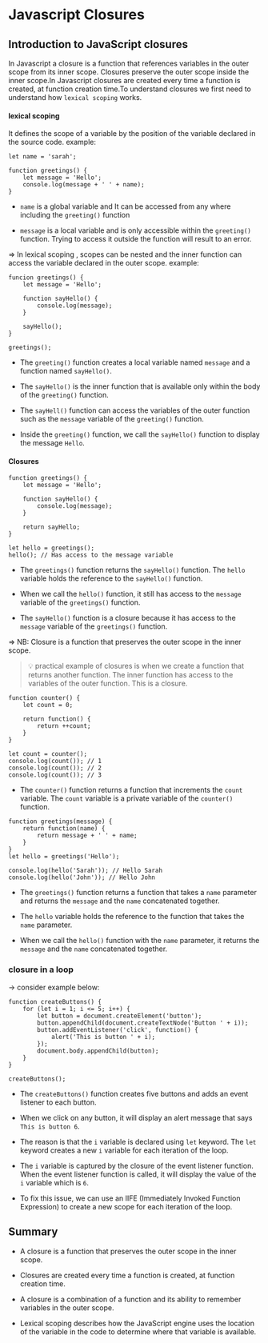 # Javascript Closures

## Introduction to JavaScript closures
In Javascript a closure is a function that references variables in the outer scope from its inner scope. Closures preserve the outer scope inside the inner scope.In Javascript closures are created every time a function is created, at function creation time.To understand closures we first need to understand how `lexical scoping` works.

#### lexical scoping
It defines the scope of a variable by the position of the variable declared in the source code. example:

```
let name = 'sarah';

function greetings() {
    let message = 'Hello';
    console.log(message + ' ' + name);
}
```

* `name` is a global variable and It can be accessed from any where including the `greeting()` function

* `message` is a local variable and is only accessible within the `greeting()` function. Trying to access it outside the function will result to an error.

=> In lexical scoping , scopes can be nested and the inner function can access the variable declared in the outer scope. example:

```
funcion greetings() {
    let message = 'Hello';

    function sayHello() {
        console.log(message);
    }

    sayHello();
}

greetings();
```

* The `greeting()` function creates a local variable named `message` and a function named `sayHello()`.

* The `sayHello()` is the inner function that is available only within the body of the `greeting()` function.

* The `sayHell()` function can access the variables of the outer function such as the `message` variable of the `greeting()` function.

* Inside the `greeting()` function, we call the `sayHello()` function to display the message `Hello`.

#### Closures
```
function greetings() {
    let message = 'Hello';

    function sayHello() {
        console.log(message);
    }

    return sayHello;
}

let hello = greetings();
hello(); // Has access to the message variable
```
* The `greetings()` function returns the `sayHello()` function. The `hello` variable holds the reference to the `sayHello()` function.

* When we call the `hello()` function, it still has access to the `message` variable of the `greetings()` function.

* The `sayHello()` function is a closure because it has access to the `message` variable of the `greetings()` function.

=> NB: Closure is a function that preserves the outer scope in the inner scope. 

> :bulb: practical example of closures is when we create a function that returns another function. The inner function has access to the variables of the outer function. This is a closure. 
```
function counter() {
    let count = 0;

    return function() {
        return ++count;
    }
}

let count = counter();
console.log(count()); // 1
console.log(count()); // 2
console.log(count()); // 3
```
* The `counter()` function returns a function that increments the `count` variable. The `count` variable is a private variable of the `counter()` function.

```
function greetings(message) {
    return function(name) {
        return message + ' ' + name;
    }
}
let hello = greetings('Hello');

console.log(hello('Sarah')); // Hello Sarah
console.log(hello('John')); // Hello John
```
* The `greetings()` function returns a function that takes a `name` parameter and returns the `message` and the `name` concatenated together.

* The `hello` variable holds the reference to the function that takes the `name` parameter.

* When we call the `hello()` function with the `name` parameter, it returns the `message` and the `name` concatenated together.

### closure in a loop
&rarr; consider example below:

```
function createButtons() {
    for (let i = 1; i <= 5; i++) {
        let button = document.createElement('button');
        button.appendChild(document.createTextNode('Button ' + i));
        button.addEventListener('click', function() {
            alert('This is button ' + i);
        });
        document.body.appendChild(button);
    }
}

createButtons();
```
* The `createButtons()` function creates five buttons and adds an event listener to each button.

* When we click on any button, it will display an alert message that says `This is button 6`.

* The reason is that the `i` variable is declared using `let` keyword. The `let` keyword creates a new `i` variable for each iteration of the loop.

* The `i` variable is captured by the closure of the event listener function. When the event listener function is called, it will display the value of the `i` variable which is `6`.

* To fix this issue, we can use an IIFE (Immediately Invoked Function Expression) to create a new scope for each iteration of the loop.

## Summary

* A closure is a function that preserves the outer scope in the inner scope.

* Closures are created every time a function is created, at function creation time.

* A closure is a combination of a function and its ability to remember variables in the outer scope.

* Lexical scoping describes how the JavaScript engine uses the location of the variable in the code to determine where that variable is available.